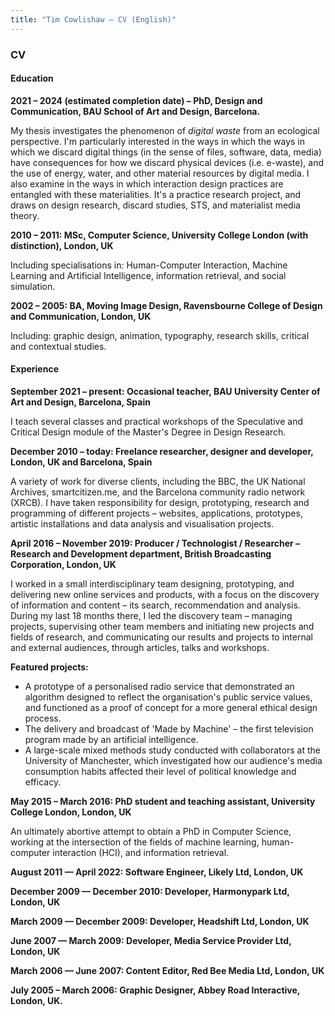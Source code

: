 ```yaml
---
title: "Tim Cowlishaw — CV (English)"
---
```


### CV

#### Education

**2021 – 2024 (estimated completion date) – PhD, Design and Communication, BAU  School of Art and Design, Barcelona.**

My thesis investigates the phenomenon of _digital waste_ from an ecological perspective. I'm particularly interested in the ways in which the ways in which we discard digital things (in the sense of files, software, data, media) have consequences for how we discard physical devices (i.e. e-waste), and the use of energy, water, and other material resources by digital media. I also examine in the ways in which interaction design practices are entangled with these materialities. It's a practice research project, and draws on design research, discard studies, STS, and materialist media theory.

**2010 – 2011: MSc, Computer Science, University College London (with distinction), London, UK**

Including specialisations in: Human-Computer Interaction, Machine Learning and Artificial Intelligence, information retrieval, and social simulation.

**2002 – 2005: BA, Moving Image Design, Ravensbourne College of Design and Communication, London, UK**

Including: graphic design, animation, typography, research skills, critical and contextual studies.

#### Experience

**September 2021 – present: Occasional teacher, BAU University Center of Art and Design, Barcelona, Spain**

I teach several classes and practical workshops of the Speculative and Critical Design module of the Master's Degree in Design Research.

**December 2010 – today: Freelance researcher, designer and developer, London, UK and Barcelona, Spain**

A variety of work for diverse clients, including the BBC, the UK National Archives, smartcitizen.me, and the Barcelona community radio network (XRCB). I have taken responsibility for design, prototyping, research and programming of different projects – websites, applications, prototypes, artistic installations and data analysis and visualisation projects.

**April 2016 – November 2019: Producer / Technologist / Researcher – Research and Development department, British Broadcasting Corporation, London, UK**

I worked in a small interdisciplinary team designing, prototyping, and delivering new online services and products, with a focus on the discovery of information and content – its search, recommendation and analysis. During my last 18 months there, I led the discovery team – managing projects, supervising other team members and initiating new projects and fields of research, and communicating our results and projects to internal and external audiences, through articles, talks and workshops.

**Featured projects:**

* A prototype of a personalised radio service that demonstrated an algorithm designed to reflect the organisation's public service values, and functioned as a proof of concept for a more general ethical design process.
* The delivery and broadcast of 'Made by Machine' – the first television program made by an artificial intelligence.
* A large-scale mixed methods study conducted with collaborators at the University of Manchester, which investigated how our audience's media consumption habits affected their level of political knowledge and efficacy.

**May 2015 – March 2016: PhD student and teaching assistant, University College London, London, UK**

An ultimately abortive attempt to obtain a PhD in Computer Science, working at the intersection of the fields of machine learning, human-computer interaction (HCI), and information retrieval.

**August 2011 — April 2022: Software Engineer, Likely Ltd, London, UK**

**December 2009 — December 2010: Developer, Harmonypark Ltd, London, UK**

**March 2009 — December 2009: Developer, Headshift Ltd, London, UK**

**June 2007 — March 2009: Developer, Media Service Provider Ltd, London, UK**

**March 2006 — June 2007: Content Editor, Red Bee Media Ltd, London, UK**

**July 2005 – March 2006: Graphic Designer, Abbey Road Interactive, London, UK.**
